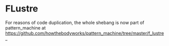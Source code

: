 FLustre
========

For reasons of code duplication, the whole shebang is now part of pattern_machine at https://github.com/howthebodyworks/pattern_machine/tree/master/f_lustre_
